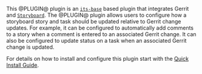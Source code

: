 This @PLUGIN@ plugin is an [`its-base`][its-base] based plugin that
integrates Gerrit and [`Storyboard`][storyboard].  The @PLUGIN@ plugin
allows users to configure how a storyboard story and task should be
updated relative to Gerrit change updates.  For example, it can be
configured to automatically add comments to a story when a comment is
entered to an associated Gerrit change.  It can also be configured to
update status on a task when an associated Gerrit change is updated.

For details on how to install and configure this plugin start with the
[Quick Install Guide][quick].

[quick]: quick-install-guide.md
[its-base]: https://gerrit-review.googlesource.com/#/admin/projects/plugins/its-base
[storyboard]: http://git.openstack.org/cgit/openstack-infra/storyboard

